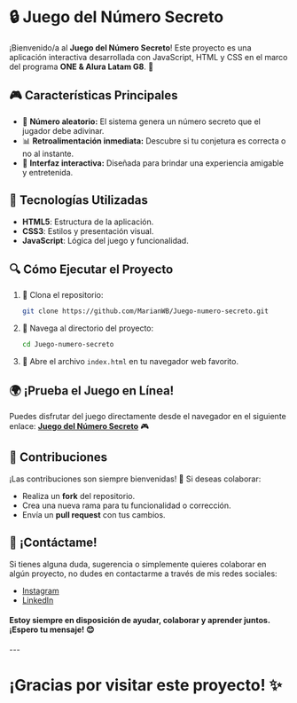 # 🔒 Juego del Número Secreto

¡Bienvenido/a al **Juego del Número Secreto**! Este proyecto es una aplicación interactiva desarrollada con JavaScript, HTML y CSS en el marco del programa **ONE & Alura Latam G8**. 🌟

## 🎮 Características Principales

- 🔄 **Número aleatorio:** El sistema genera un número secreto que el jugador debe adivinar.
- 📊 **Retroalimentación inmediata:** Descubre si tu conjetura es correcta o no al instante.
- 🔹 **Interfaz interactiva:** Diseñada para brindar una experiencia amigable y entretenida.

## 🔧 Tecnologías Utilizadas

- **HTML5**: Estructura de la aplicación.
- **CSS3**: Estilos y presentación visual.
- **JavaScript**: Lógica del juego y funcionalidad.

## 🔍 Cómo Ejecutar el Proyecto

1. 🔑 Clona el repositorio:
   ```bash
   git clone https://github.com/MarianWB/Juego-numero-secreto.git
   ```
2. 🔄 Navega al directorio del proyecto:
   ```bash
   cd Juego-numero-secreto
   ```
3. 🔱 Abre el archivo `index.html` en tu navegador web favorito.

## 🌍 ¡Prueba el Juego en Línea!

Puedes disfrutar del juego directamente desde el navegador en el siguiente enlace: 
[**Juego del Número Secreto**](https://marianwb.github.io/Juego-numero-secreto/) 🎮

## 🚀 Contribuciones

¡Las contribuciones son siempre bienvenidas! 💖 Si deseas colaborar:
- Realiza un **fork** del repositorio.
- Crea una nueva rama para tu funcionalidad o corrección.
- Envía un **pull request** con tus cambios.

## 💬 ¡Contáctame!

Si tienes alguna duda, sugerencia o simplemente quieres colaborar en algún proyecto, no dudes en contactarme a través de mis redes sociales:

- [Instagram](https://www.instagram.com/ozmarian_/)
- [LinkedIn](https://www.linkedin.com/in/marianwb/)

<h4>Estoy siempre en disposición de ayudar, colaborar y aprender juntos. ¡Espero tu mensaje! 😊</h4>
---
<h1>¡Gracias por visitar este proyecto! ✨</h1>

